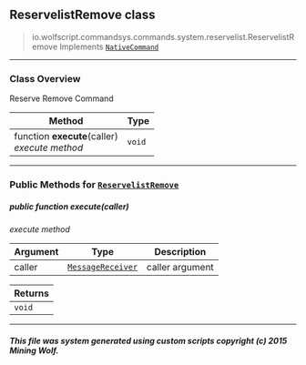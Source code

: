 ## ReservelistRemove __class__

>io.wolfscript.commandsys.commands.system.reservelist.ReservelistRemove
>Implements [`NativeCommand`](../../../NativeCommand.md)

---

### Class Overview

Reserve Remove Command

Method | Type   
--- | :--- 
 function __execute__(caller) <br> _execute method_ | `void`



---


### Public Methods for [`ReservelistRemove`](ReservelistRemove.md)

##### <a id='execute'></a>public  function __execute__(caller)

_execute method_

Argument | Type | Description  
--- | --- | --- 
caller | [`MessageReceiver`](../../../../chat/MessageReceiver.md) | caller argument

Returns | 
--- | 
`void` |


---


##### This file was system generated using custom scripts copyright (c) 2015 Mining Wolf.
	

